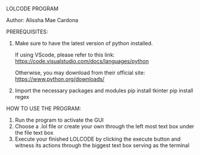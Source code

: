 LOLCODE PROGRAM

Author: Alissha Mae Cardona

PREREQUISITES:

1. Make sure to have the latest version of python installed. 

    If using VScode, please refer to this link: https://code.visualstudio.com/docs/languages/python

    Otherwise, you may download from their official site: https://www.python.org/downloads/

2. Import the necessary packages and modules
    pip install tkinter
    pip install regex


HOW TO USE THE PROGRAM:

1. Run the program to activate the GUI
2. Choose a .lol file or create your own through the left most text box under the file text box
3. Execute your finished LOLCODE by clicking the execute button and witness its actions through the biggest text box serving as the terminal





